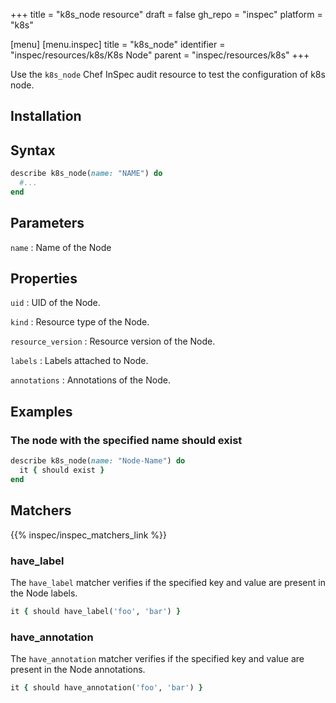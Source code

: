 +++
title = "k8s_node resource"
draft = false
gh_repo = "inspec"
platform = "k8s"

[menu]
  [menu.inspec]
    title = "k8s_node"
    identifier = "inspec/resources/k8s/K8s Node"
    parent = "inspec/resources/k8s"
+++


Use the `k8s_node` Chef InSpec audit resource to test the configuration of k8s node.

## Installation

## Syntax

```ruby
describe k8s_node(name: "NAME") do
  #...
end
```

## Parameters

`name`
: Name of the Node

## Properties

`uid`
: UID of the Node.

`kind`
: Resource type of the Node.

`resource_version`
: Resource version of the Node.

`labels`
: Labels attached to Node.

`annotations`
: Annotations of the Node.

## Examples

### The node with the specified name should exist

```ruby
describe k8s_node(name: "Node-Name") do
  it { should exist }
end
```

## Matchers

{{% inspec/inspec_matchers_link %}}

### have_label

The `have_label` matcher verifies if the specified key and value are present in the Node labels.

```ruby
it { should have_label('foo', 'bar') }
```

### have_annotation

The `have_annotation` matcher verifies if the specified key and value are present in the Node annotations.

```ruby
it { should have_annotation('foo', 'bar') }
```
